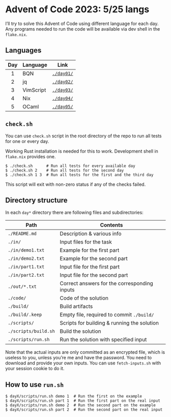 # Advent of Code 2023: 5/25 langs

I’ll try to solve this Advent of Code using different language for each day.
Any programs needed to run the code will be available via dev shell in the `flake.nix`.

## Languages

| Day | Language                 | Link                 |
| :-: | ------------------------ | -------------------- |
|  1  | BQN                      | [`./day01/`](/day01) |
|  2  | jq                       | [`./day02/`](/day02) |
|  3  | VimScript                | [`./day03/`](/day03) |
|  4  | Nix                      | [`./day04/`](/day04) |
|  5  | OCaml                    | [`./day05/`](/day05) |

## `check.sh`

You can use `check.sh` script in the root directory of the repo to run all tests for one or every day.

Working Rust installation is needed for this to work. Development shell in `flake.nix` provides one.

```
$ ./check.sh      # Run all tests for every available day
$ ./check.sh 2    # Run all tests for the second day
$ ./check.sh 1 3  # Run all tests for the first and the third day
```

This script will exit with non-zero status if any of the checks failed.

## Directory structure

In each `day*` directory there are following files and subdirectories:

|  Path                | Contents                                     |
| -------------------- | -------------------------------------------- |
| `./README.md`        | Description & various info                   |
| `./in/`              | Input files for the task                     |
| `./in/demo1.txt`     | Example for the first part                   |
| `./in/demo2.txt`     | Example for the second part                  |
| `./in/part1.txt`     | Input file for the first part                |
| `./in/part2.txt`     | Input file for the second part               |
| `./out/*.txt`        | Correct answers for the corresponding inputs |
| `./code/`            | Code of the solution                         |
| `./build/`           | Build artifacts                              |
| `./build/.keep`      | Empty file, required to commit `./build/`    |
| `./scripts/`         | Scripts for building & running the solution  |
| `./scripts/build.sh` | Build the solution                           |
| `./scripts/run.sh`   | Run the solution with specified input        |

Note that the actual inputs are only committed as an encrypted file, which is useless to you,
unless you’re me and have the password. You need to download and provide your own inputs.
You can use `fetch-inputs.sh` with your session cookie to do it.

## How to use `run.sh`

```
$ dayX/scripts/run.sh demo 1  # Run the first on the example
$ dayX/scripts/run.sh part 1  # Run the first part on the real input
$ dayX/scripts/run.sh demo 2  # Run the second part on the example
$ dayX/scripts/run.sh part 2  # Run the second part on the real input
```
